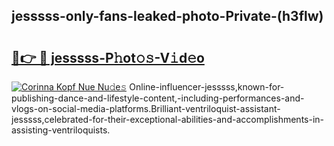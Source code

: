 ## jesssss-only-fans​-leaked-photo​-Private-(h3flw)


# <h2><a href="https://mediaupload.pro?title=jesssss&ref=git">🔗👉 🔴 jesssss-P𝚑ot𝚘𝚜-V𝚒d𝚎o</a></h2>

[![Corinna Kopf Nue Nu𝚍e𝚜](https://i.imgur.com/0qMVB7G.gif)](https://mediaupload.pro?title=jesssss&ref=git)
Online-influencer-jesssss,known-for-publishing-dance-and-lifestyle-content,-including-performances-and-vlogs-on-social-media-platforms.Brilliant-ventriloquist-assistant-jesssss,celebrated-for-their-exceptional-abilities-and-accomplishments-in-assisting-ventriloquists.  